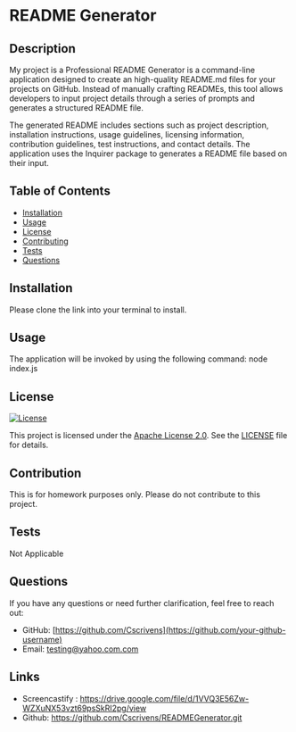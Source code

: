 # README Generator

## Description
My project is a Professional README Generator is a command-line application designed to create an high-quality README.md files for your projects on GitHub. Instead of manually crafting READMEs, this tool allows developers to input project details through a series of prompts and generates a structured README file.

The generated README includes sections such as project description, installation instructions, usage guidelines, licensing information, contribution guidelines, test instructions, and contact details. The application uses the Inquirer package to generates a README file based on their input.

## Table of Contents
- [Installation](#installation)
- [Usage](#usage)
- [License](#license)
- [Contributing](#contributing)
- [Tests](#tests)
- [Questions](#questions)

## Installation
Please clone the link into your terminal to install.

## Usage
The application will be invoked by using the following command:
node index.js

## License
[![License](https://img.shields.io/badge/license-Apache%202.0-blue.svg)](https://opensource.org/licenses/Apache-2.0)

This project is licensed under the [Apache License 2.0](https://opensource.org/licenses/Apache-2.0). See the [LICENSE](LICENSE) file for details.

## Contribution
This is for homework purposes only. Please do not contribute to this project.

## Tests
Not Applicable

## Questions
If you have any questions or need further clarification, feel free to reach out:

- GitHub: [https://github.com/Cscrivens](https://github.com/your-github-username)
- Email: testing@yahoo.com.com

## Links
- Screencastify : https://drive.google.com/file/d/1VVQ3E56Zw-WZXuNX53vzt69psSkRI2pg/view
- Github: https://github.com/Cscrivens/READMEGenerator.git

